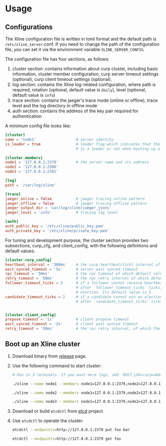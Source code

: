 # Usage

## Configurations

The Xline configuration file is written in toml format and the default path is `/etc/xline_server`.conf. If you need to change the path of the configuration file, you can set it via the environment variable `XLINE_SERVER_CONFIG`.

The configuration file has four sections, as follows:

1. cluster section: contains information about curp cluster, including basic information, cluster member configuration, curp server timeout settings (optional), curp client timeout settings (optional).
2. log section: contains the Xline log-related configuration, where path is required, rotation (optional, default value is `daily`), level (optional, default value is `info`)
3. trace section: contains the jaeger's trace mode (online or offline), trace level and the log directory in offline mode
4. auth section: contains the address of the key pair required for authentication

A minimum config file looks like:

```toml
[cluster]
name = 'node1'                  # server identity
is_leader = true                # leader flag which indicates that the current server
                                # is a leader or not when booting up a cluster

[cluster.members]
node1 = '127.0.0.1:2379'        # the server name and its address
node2 = '127.0.0.1:2380'
node3 = '127.0.0.1:2381'

[log]
path = '/var/log/xline'

[trace]
jaeger_online = false           # jaeger tracing online pattern
jaeger_offline = false          # jaeger tracing offline pattern
jaeger_output_dir = 'var/log/xline/jaeger_jsons'
jaeger_level = 'info'           # tracing log level

[auth]
auth_public_key = '/etc/xline/public_key.pem'
auth_private_key = '/etc/xline/private_key.pem'
```

For tuning and development purpose, the cluster section provides two subsections, curp_cfg, and client_config, with the following definitions and default values.

```toml
[cluster.curp_config]
heartbeat_interval = '300ms'    # the curp heartbeat(tick) interval of which default value is 300ms
wait_synced_timeout = '5s'      # server wait synced timeout
rpc_timeout = '50ms'            # the rpc timeout of which default value is 50ms
retry_timeout = '50ms'          # the rpc retry interval of which default value is 50ms
follower_timeout_ticks = 5      # if a follower cannot receive heartbeats from a leader during
                                # after `follower_timeout_ticks` ticks, then it will issue an
                                # election. Its default value is 5.
candidate_timeout_ticks = 2     # if a candidate cannot win an election, it will retry election
                                # after `candidate_timeout_ticks` ticks. Its default value is 2


[cluster.client_config]
propose_timeout = '1s'          # client propose timeout
wait_synced_timeout = '2s'      # client wait synced timeout
retry_timeout = '50ms'          # the rpc retry interval, of which the default is 50ms
```

## Boot up an Xline cluster

1. Download binary from [release](https://github.com/xline-kv/Xline/releases) page.
2. Use the following command to start cluster:

   ```bash
   # Run in 3 terminals. If you want more logs, add `RUST_LOG=curp=debug,xline=debug` before the command.

   ./xline --name node1 --members node1=127.0.0.1:2379,node2=127.0.0.1:2380,node3=127.0.0.1:2381 --is-leader

   ./xline --name node2 --members node1=127.0.0.1:2379,node2=127.0.0.1:2380,node3=127.0.0.1:2381

   ./xline --name node3 --members node1=127.0.0.1:2379,node2=127.0.0.1:2380,node3=127.0.0.1:2381
   ```

3. Download or build `etcdctl` from [etcd](https://github.com/etcd-io/etcd) project.
4. Use `etcdctl` to operate the cluster:

   ```bash
   etcdctl --endpoints=http://127.0.0.1:2379 put foo bar

   etcdctl --endpoints=http://127.0.0.1:2379 get foo
   ```
